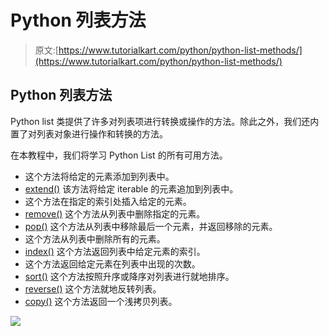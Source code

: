 # Python 列表方法

> 原文:[https://www.tutorialkart.com/python/python-list-methods/](https://www.tutorialkart.com/python/python-list-methods/)

## Python 列表方法

Python list 类提供了许多对列表项进行转换或操作的方法。除此之外，我们还内置了对列表对象进行操作和转换的方法。

在本教程中，我们将学习 Python List 的所有可用方法。

*   这个方法将给定的元素添加到列表中。
*   [extend()](https://www.tutorialkart.com/python/python-list-extend/) 该方法将给定 iterable 的元素追加到列表中。
*   这个方法在指定的索引处插入给定的元素。
*   [remove()](https://www.tutorialkart.com/python/python-list-remove/) 这个方法从列表中删除指定的元素。
*   [pop()](https://www.tutorialkart.com/python/python-list-pop/) 这个方法从列表中移除最后一个元素，并返回移除的元素。
*   这个方法从列表中删除所有的元素。
*   [index()](https://www.tutorialkart.com/python/python-list-index/) 这个方法返回列表中给定元素的索引。
*   这个方法返回给定元素在列表中出现的次数。
*   [sort()](https://www.tutorialkart.com/python/python-list-sort/) 这个方法按照升序或降序对列表进行就地排序。
*   [reverse()](https://www.tutorialkart.com/python/python-list-sort/) 这个方法就地反转列表。
*   [copy()](https://www.tutorialkart.com/python/python-list-copy/) 这个方法返回一个浅拷贝列表。

[![](../Images/925da31b32d6bc3827932f6c8afb11bb.png)](https://www.tutorialkart.com/)